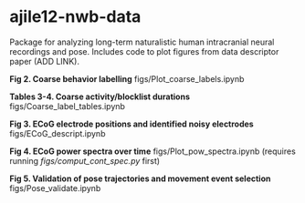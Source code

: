 # ajile12-nwb-data
Package for analyzing long-term naturalistic human intracranial neural recordings and pose.
Includes code to plot figures from data descriptor paper (ADD LINK).

**Fig 2. Coarse behavior labelling** figs/Plot_coarse_labels.ipynb

**Tables 3-4. Coarse activity/blocklist durations** figs/Coarse_label_tables.ipynb

**Fig 3. ECoG electrode positions and identified noisy electrodes** figs/ECoG_descript.ipynb

**Fig 4. ECoG power spectra over time** figs/Plot_pow_spectra.ipynb (requires running *figs/comput_cont_spec.py* first)

**Fig 5. Validation of pose trajectories and movement event selection** figs/Pose_validate.ipynb
